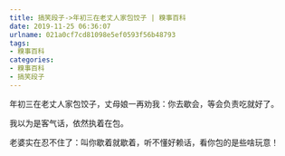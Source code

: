```yaml
---
title: 搞笑段子->年初三在老丈人家包饺子 | 糗事百科
date: 2019-11-25 06:36:07
urlname: 021a0cf7cd81098e5ef0593f56b48793
tags: 
- 糗事百科
categories:
- 糗事百科
- 搞笑段子
---
```

年初三在老丈人家包饺子，丈母娘一再劝我：你去歇会，等会负责吃就好了。

我以为是客气话，依然执着在包。

老婆实在忍不住了：叫你歇着就歇着，听不懂好赖话，看你包的是些啥玩意！


